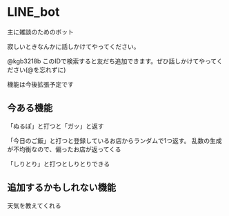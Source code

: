 # LINE_bot

主に雑談のためのボット

寂しいときなんかに話しかけてやってください。

@kgb3218b このIDで検索すると友だち追加できます。ぜひ話しかけてやってください(@を忘れずに)

機能は今後拡張予定です

## 今ある機能

「ぬるぽ」と打つと「ガッ」と返す

「今日のご飯」と打つと登録しているお店からランダムで1つ返す。
乱数の生成が不均衡なので、偏ったお店が返ってくる

「しりとり」と打つとしりとりできる
## 追加するかもしれない機能

天気を教えてくれる
